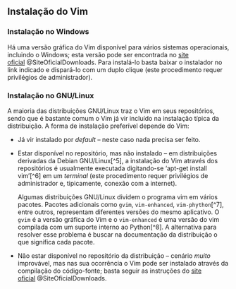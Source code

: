 Instalação do Vim
-----------------

### Instalação no Windows

Há uma versão gráfica do Vim disponível para vários sistemas
operacionais, incluindo o Windows; esta versão pode ser encontrada no
[site oficial](http://www.vim.org/download.php) @SiteOficialDownloads.
Para instalá-lo basta baixar o instalador no link indicado e dispará-lo
com um duplo clique (este procedimento requer privilégios de
administrador).

### Instalação no GNU/Linux

A maioria das distribuições GNU/Linux traz o Vim em seus repositórios,
sendo que é bastante comum o Vim já vir incluído na instalação típica da
distribuição. A forma de instalação preferível depende do Vim:

-   Já vir instalado por <span>*default*</span> – neste caso nada
    precisa ser feito.

-   Estar disponível no repositório, mas não instalado – em
    distribuições derivadas da Debian GNU/Linux[^5], a instalação do Vim
    através dos repositórios é usualmente executada digitando-se
    <span>‘apt-get install vim’</span>[^6] em um <span>*terminal*</span>
    (este procedimento requer privilégios de administrador e,
    tipicamente, conexão com a internet).

    Algumas distribuições GNU/Linux dividem o programa vim em vários
    pacotes. Pacotes adicionais como `gvim`, `vim-enhanced`,
    `vim-phython`[^7], entre outros, representam diferentes versões do
    mesmo aplicativo. O `gvim` é a versão gráfica do Vim e o
    `vim-enhanced` é uma versão do vim compilada com um suporte interno
    ao Python[^8]. A alternativa para resolver esse problema é buscar na
    documentação da distribuição o que significa cada pacote.

-   Não estar disponível no repositório da distribuição – cenário
    <span>*muito*</span> improvável, mas nas sua ocorrência o Vim pode
    ser instalado através da compilação do código-fonte; basta seguir as
    instruções do [site
    oficial](http://www.vim.org/download.php) @SiteOficialDownloads.


